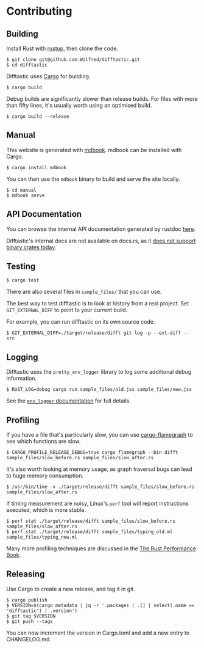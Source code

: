 # Contributing

## Building

Install Rust with [rustup](https://rustup.rs/), then clone the code.

```
$ git clone git@github.com:Wilfred/difftastic.git
$ cd difftastic
```

Difftastic uses [Cargo](https://doc.rust-lang.org/cargo/) for
building.

```
$ cargo build
```

Debug builds are significantly slower than release builds. For files
with more than fifty lines, it's usually worth using an optimised
build.

```
$ cargo build --release
```

## Manual

This website is generated with
[mdbook](https://github.com/rust-lang/mdBook/). mdbook can be
installed with Cargo.

```
$ cargo install mdbook
```

You can then use the `mdbook` binary to build and serve the site
locally.

```
$ cd manual
$ mdbook serve
```

## API Documentation

You can browse the internal API documentation generated by rustdoc
[here](https://difftastic.wilfred.me.uk/rustdoc/difft/).

Difftastic's internal docs are not available on docs.rs, as it [does
not support binary crates today](https://difftastic.wilfred.me.uk/rustdoc/difft/).

## Testing

```
$ cargo test
```

There are also several files in `sample_files/` that you can use.

The best way to test difftastic is to look at history from a real
project. Set `GIT_EXTERNAL_DIFF` to point to your current build.

For example, you can run difftastic on its own source code.

```
$ GIT_EXTERNAL_DIFF=./target/release/difft git log -p --ext-diff -- src
```

## Logging

Difftastic uses the `pretty_env_logger` library to log some additional
debug information.

```
$ RUST_LOG=debug cargo run sample_files/old.jsx sample_files/new.jsx
```

See the [`env_logger`
documentation](https://docs.rs/env_logger/0.9.0/env_logger/) for full details.

## Profiling

If you have a file that's particularly slow, you can use
[cargo-flamegraph](https://github.com/flamegraph-rs/flamegraph) to see
which functions are slow.

```
$ CARGO_PROFILE_RELEASE_DEBUG=true cargo flamegraph --bin difft sample_files/slow_before.rs sample_files/slow_after.rs
```

It's also worth looking at memory usage, as graph traversal bugs can
lead to huge memory consumption.

```
$ /usr/bin/time -v ./target/release/difft sample_files/slow_before.rs sample_files/slow_after.rs
```

If timing measurement are noisy, Linux's `perf` tool will report
instructions executed, which is more stable.

```
$ perf stat ./target/release/difft sample_files/slow_before.rs sample_files/slow_after.rs
$ perf stat ./target/release/difft sample_files/typing_old.ml sample_files/typing_new.ml
```

Many more profiling techniques are discussed in the [The Rust
Performance Book](https://nnethercote.github.io/perf-book/).

## Releasing

Use Cargo to create a new release, and tag it in git.

```
$ cargo publish
$ VERSION=$(cargo metadata | jq -r '.packages | .[] | select(.name == "difftastic") | .version')
$ git tag $VERSION
$ git push --tags
```

You can now increment the version in Cargo.toml and add a new entry to
CHANGELOG.md.
